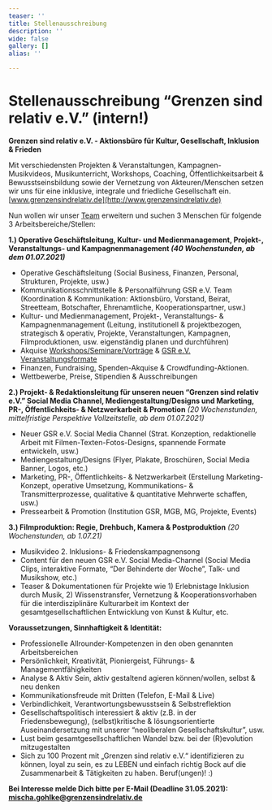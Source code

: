 ```yaml
---
teaser: ''
title: Stellenausschreibung
description: ''
wide: false
gallery: []
alias: ''

---
```

# **Stellenausschreibung “Grenzen sind relativ e.V.” (intern!)**

**Grenzen sind relativ e.V. - Aktionsbüro für Kultur, Gesellschaft, Inklusion & Frieden**

Mit verschiedensten Projekten & Veranstaltungen, Kampagnen-Musikvideos, Musikunterricht, Workshops, Coaching, Öffentlichkeitsarbeit & Bewusstseinsbildung sowie der Vernetzung von Akteuren/Menschen setzen wir uns für eine inklusive, integrale und friedliche Gesellschaft ein. [www.grenzensindrelativ.de](http://www.grenzensindrelativ.de)

Nun wollen wir unser [Team](http://www.grenzensindrelativ.de/ueber-uns/gsr-team.html) erweitern und suchen 3 Menschen für folgende 3 Arbeitsbereiche/Stellen:

**1.) Operative Geschäftsleitung, Kultur- und Medienmanagement, Projekt-, Veranstaltungs- und Kampagnenmanagement _(40 Wochenstunden, ab dem 01.07.2021)_**

* Operative Geschäftsleitung (Social Business, Finanzen, Personal, Strukturen, Projekte, usw.)
* Kommunikationsschnittstelle & Personalführung GSR e.V. Team (Koordination & Kommunikation: Aktionsbüro, Vorstand, Beirat, Streetteam, Botschafter, Ehrenamtliche, Kooperationspartner, usw.)
* Kultur- und Medienmanagement, Projekt-, Veranstaltungs- & Kampagnenmanagement (Leitung, institutionell & projektbezogen, strategisch & operativ, Projekte, Veranstaltungen, Kampagnen, Filmproduktionen, usw. eigenständig planen und durchführen)
* Akquise [Workshops/Seminare/Vorträge](https://www.grenzensindrelativ.de/aktivitaeten/musikunterricht-workshops-coaching/workshops-seminare-vortraege/allgemeine-infos-workshops-seminare-vortrage) & [GSR e.V. Veranstaltungsformate](https://www.grenzensindrelativ.de/aktivitaeten/projekte-und-veranstaltungen/veranstaltungsformate-fuer-dein-event/infos-veranstaltungsformate-fur-dein-event)
* Finanzen, Fundraising, Spenden-Akquise & Crowdfunding-Aktionen.
* Wettbewerbe, Preise, Stipendien & Ausschreibungen

**2.) Projekt- & Redaktionsleitung für unseren neuen “Grenzen sind relativ e.V.” Social Media Channel, Mediengestaltung/Designs und Marketing, PR-, Öffentlichkeits- & Netzwerkarbeit & Promotion** _(20 Wochenstunden, mittelfristige Perspektive Vollzeitstelle, ab dem 01.07.2021)_

* Neuer GSR e.V. Social Media Channel (Strat. Konzeption, redaktionelle Arbeit mit Filmen-Texten-Fotos-Designs, spannende Formate entwickeln, usw.)
* Mediengestaltung/Designs (Flyer, Plakate, Broschüren, Social Media Banner, Logos, etc.)
* Marketing, PR-, Öffentlichkeits- & Netzwerkarbeit (Erstellung Marketing-Konzept, operative Umsetzung, Kommunikations- & Transmitterprozesse, qualitative & quantitative Mehrwerte schaffen, usw.)
* Pressearbeit & Promotion (Institution GSR, MGB, MG, Projekte, Events)

**3.) Filmproduktion: Regie, Drehbuch, Kamera & Postproduktion** _(20 Wochenstunden, ab 1.07.21)_

* Musikvideo 2. Inklusions- & Friedenskampagnensong
* Content für den neuen GSR e.V. Social Media-Channel (Social Media Clips, interaktive Formate, “Der Behinderte der Woche”, Talk- und Musikshow, etc.)
* Teaser & Dokumentationen für Projekte wie 1) Erlebnistage Inklusion durch Musik, 2) Wissenstransfer, Vernetzung & Kooperationsvorhaben für die interdisziplinäre Kulturarbeit im Kontext der gesamtgesellschaftlichen Entwicklung von Kunst & Kultur, etc.

**Voraussetzungen, Sinnhaftigkeit & Identität:**

* Professionelle Allrounder-Kompetenzen in den oben genannten Arbeitsbereichen
* Persönlichkeit, Kreativität, Pioniergeist, Führungs- & Managementfähigkeiten
* Analyse & Aktiv Sein, aktiv gestaltend agieren können/wollen, selbst & neu denken
* Kommunikationsfreude mit Dritten (Telefon, E-Mail & Live)
* Verbindlichkeit, Verantwortungsbewusstsein & Selbstreflektion
* Gesellschaftspolitisch interessiert & aktiv (z.B. in der Friedensbewegung), (selbst)kritische & lösungsorientierte Auseinandersetzung mit unserer “neoliberalen Gesellschaftskultur”, usw.
* Lust beim gesamtgesellschaftlichen Wandel bzw. bei der (R)evolution mitzugestalten
* Sich zu 100 Prozent mit „Grenzen sind relativ e.V.“ identifizieren zu können, loyal zu sein, es zu LEBEN und einfach richtig Bock auf die Zusammenarbeit & Tätigkeiten zu haben. Beruf(ungen)! :)

**Bei Interesse melde Dich bitte per E-Mail (Deadline 31.05.2021): mischa.gohlke@grenzensindrelativ.de**